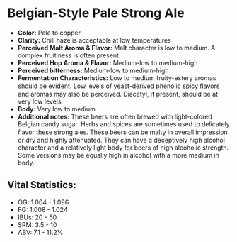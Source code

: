 # Belgian-Style Pale Strong Ale

- **Color:** Pale to copper
- **Clarity:** Chill haze is acceptable at low temperatures
- **Perceived Malt Aroma & Flavor:** Malt character is low to medium. A complex fruitiness is often present.
- **Perceived Hop Aroma & Flavor:** Medium-low to medium-high
- **Perceived bitterness:** Medium-low to medium-high
- **Fermentation Characteristics:** Low to medium fruity-estery aromas should be evident. Low levels of yeast-derived phenolic spicy ﬂavors and aromas may also be perceived. Diacetyl, if present, should be at very low levels.
- **Body:** Very low to medium
- **Additional notes:** These beers are often brewed with light-colored Belgian candy sugar. Herbs and spices are sometimes used to delicately ﬂavor these strong ales. These beers can be malty in overall impression or dry and highly attenuated. They can have a deceptively high alcohol character and a relatively light body for beers of high alcoholic strength. Some versions may be equally high in alcohol with a more medium in body.

## Vital Statistics:

- OG: 1.064 - 1.096
- FG: 1.008 - 1.024
- IBUs: 20 - 50
- SRM: 3.5 - 10
- ABV: 7.1 - 11.2% 
